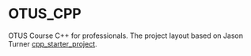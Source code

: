 # OTUS_CPP
OTUS Course C++ for professionals. The project layout based on Jason Turner [cpp_starter_project](https://github.com/lefticus/cpp_starter_project).  
